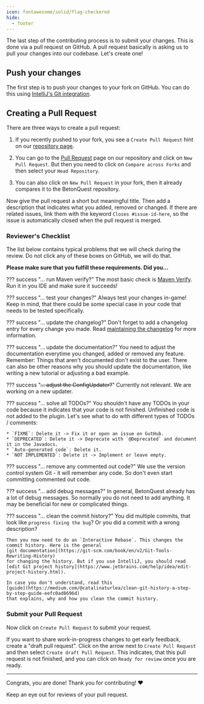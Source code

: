 ```yaml
---
icon: fontawesome/solid/flag-checkered
hide:
  - footer
---
```

The last step of the contributing process is to submit your changes. This is done via a pull request on GitHub. 
A pull request basically is asking us to pull your changes into our codebase. Let's create one!

## Push your changes
The first step is to push your changes to your fork on GitHub.
You can do this using
[IntelliJ's Git integration](https://www.jetbrains.com/help/idea/commit-and-push-changes.html#push).


## Creating a Pull Request
There are three ways to create a pull request:

1. If you recently pushed to your fork, you see a `Create Pull Request` hint on our
   [repository page](https://github.com/BetonQuest/BetonQuest).

2. You can go to the [Pull Request](https://github.com/BetonQuest/BetonQuest/pulls) page on our repository and click on
   `New Pull Request`. But then you need to click on `Compare across Forks` and then select your `Head Repository`.

3. You can also click on `New Pull Request` in your fork, then it already compares it to the BetonQuest repository.

Now give the pull request a short but meaningful title.
Then add a description that indicates what you added, removed or changed.
If there are related issues, link them with the keyword `Closes #issue-id-here`,
so the issue is automatically closed when the pull request is merged.

### Reviewer's Checklist
The list below contains typical problems that we will check during the review.
Do not click any of these boxes on GitHub, we will do that. 

**Please make sure that you fulfill these requirements. Did you...**

??? success "... run Maven verify?"
    The most basic check is [Maven Verify](Code/Checking-Requirements.md). Run it in you IDE and make sure it succeeds!

??? success "... test your changes?"
    Always test your changes in-game! Keep in mind, that there could be some special case in your code that needs to be
    tested specifically.

??? success "... update the changelog?"
    Don't forget to add a changelog entry for every change you made.
    Read [maintaining the changelog](Maintaining-the-Changelog.md) for more information.
    
??? success "... update the documentation?"
    You need to adjust the documentation everytime you changed, added or removed any feature. Remember: Things that 
    aren't documented don't exist to the user. There can also be other reasons why you should update the documentation,
    like writing a new tutorial or adjusting a bad example.

??? success "~~... adjust the ConfigUpdater?~~"
    Currently not relevant. We are working on a new updater.

??? success "... solve all TODOs?"
    You shouldn't have any TODOs in your code because it indicates that your code is not finished. Unfinished
    code is not added to the plugin.
    Let's see what to do with different types of TODOs / comments:
    
    * `FIXME`: Delete it -> Fix it or open an issue on GutHub. 
    * `DEPRECATED`: Delete it -> Deprecate with `@Deprecated` and document it in the Javadocs.
    * `Auto-generated code`: Delete it.
    * `NOT IMPLEMENTED`: Delete it -> Implement or leave empty.

??? success "... remove any commented out code?"
    We use the version control system Git - it will remember any code.
    So don't even start committing commented out code.

??? success "... add debug messages?"
    In general, BetonQuest already has a lot of debug messages. So normally you do not need to add anything.
    It may be beneficial for new or complicated things.

??? success "... clean the commit history?"
    You did multiple commits, that look like `progress fixing the bug`? Or you did a commit with a wrong description?  
    
    Then you now need to do an `Interactive Rebase`. This changes the commit history. Here is the general
    [git documentation](https://git-scm.com/book/en/v2/Git-Tools-Rewriting-History)
    for changing the history. But if you use IntelliJ, you should read
    [edit Git project history](https://www.jetbrains.com/help/idea/edit-project-history.html).  
    
    In case you don't understand, read this
    [guide](https://medium.com/@catalinaturlea/clean-git-history-a-step-by-step-guide-eefc0ad8696d)
    that explains, why and how you clean the commit history.

### Submit your Pull Request
Now click on `Create Pull Request` to submit your request. 

If you want to share work-in-progress changes to get early feedback, create a "draft pull request".
Click on the arrow next to `Create Pull Request` and then select `Create draft Pull Request`.
This indicates, that this pull request is not finished, and you can click on `Ready for review` once you are ready.

----

Congrats, you are done! Thank you for contributing! :heart:

Keep an eye out for reviews of your pull request.
